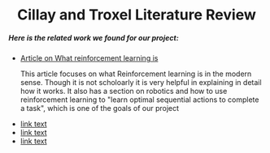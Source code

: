<div align="center"> 
  <h1> <b>Cillay and Troxel Literature Review </b> </h1>
</div>
 
 <div align="left">
  <h5> Here is the related work we found for our project: </h5>
</div>
<ul>
  <li>
    <a href="https://www.altexsoft.com/blog/datascience/reinforcement-learning-explained-overview-comparisons-and-applications-in-business/">Article on What reinforcement learning is</a>
    <p>
     This article focuses on what Reinforcement learning is in the modern sense. Though it is not scholoarly it is very helpful in explaining in detail how it works. It also has a section on robotics and how to use reinforcement learning to "learn optimal sequential actions to complete a task", which is one of the goals of our project
    </p>
  </li>
  <li>
    <a href="url">link text</a>
  </li>
  <li>
    <a href="url">link text</a>
  </li>
  <li>
    <a href="url">link text</a>
  </li>

</ul>
